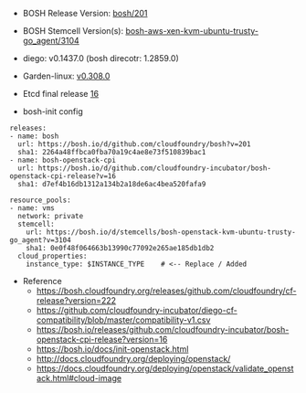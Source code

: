* BOSH Release Version: [bosh/201](https://bosh.io/releases/github.com/cloudfoundry/bosh?version=201)
* BOSH Stemcell Version(s): [bosh-aws-xen-kvm-ubuntu-trusty-go_agent/3104](http://boshartifacts.cloudfoundry.org/file_collections?type=stemcells)
* diego: v0.1437.0   (bosh direcotr: 1.2859.0)
* Garden-linux:  [v0.308.0](https://bosh.io/releases/github.com/cloudfoundry-incubator/garden-linux-release?version=0.308.0) 
* Etcd final release [16](http://bosh.io/releases/github.com/cloudfoundry-incubator/etcd-release?version=16)

* bosh-init config
```
releases:
- name: bosh
  url: https://bosh.io/d/github.com/cloudfoundry/bosh?v=201
  sha1: 2264a48ffbca0fba70a19c4ae8e73f510839bac1
- name: bosh-openstack-cpi
  url: https://bosh.io/d/github.com/cloudfoundry-incubator/bosh-openstack-cpi-release?v=16
  sha1: d7ef4b16db1312a134b2a18de6ac4bea520fafa9

resource_pools:
- name: vms
  network: private
  stemcell:
    url: https://bosh.io/d/stemcells/bosh-openstack-kvm-ubuntu-trusty-go_agent?v=3104
    sha1: 0e0f48f064663b13990c77092e265ae185db1db2
  cloud_properties:
    instance_type: $INSTANCE_TYPE    # <-- Replace / Added

```


* Reference
  - https://bosh.cloudfoundry.org/releases/github.com/cloudfoundry/cf-release?version=222
  - https://github.com/cloudfoundry-incubator/diego-cf-compatibility/blob/master/compatibility-v1.csv
  - https://bosh.io/releases/github.com/cloudfoundry-incubator/bosh-openstack-cpi-release?version=16
  - https://bosh.io/docs/init-openstack.html
  - http://docs.cloudfoundry.org/deploying/openstack/
  - https://docs.cloudfoundry.org/deploying/openstack/validate_openstack.html#cloud-image
